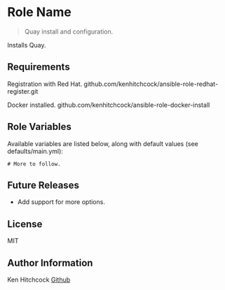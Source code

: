 Role Name
=========

> Quay install and configuration.

Installs Quay.

Requirements
------------

Registration with Red Hat. 
  github.com/kenhitchcock/ansible-role-redhat-register.git

Docker installed.
  github.com/kenhitchcock/ansible-role-docker-install

Role Variables
--------------

Available variables are listed below, along with default values (see defaults/main.yml):

    # More to follow. 

Future Releases
---------------

 - Add support for more options.

License
-------

MIT

Author Information
------------------

Ken Hitchcock [Github](https://github.com/kenhitchcock)

